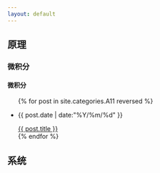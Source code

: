 ```yaml
---
layout: default
---
```


<div class="intro-img"></div>

## 原理

> 

### 微积分

#### 微积分

<ul class = "main-list">
    {% for post in site.categories.A11 reversed %}
        <li><p class = "post-date">{{ post.date | date:"%Y/%m/%d" }}</p><a href="{{ post.url }}">{{ post.title }}</a></li>
    {% endfor %}
</ul>

## 系统

>